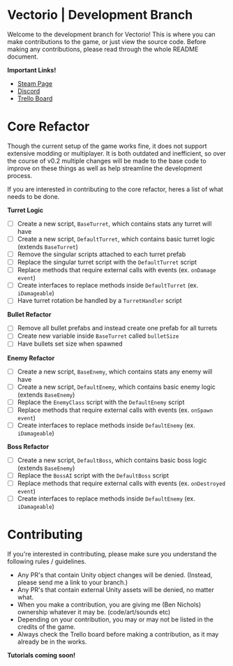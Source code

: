# Vectorio | Development Branch
Welcome to the development branch for Vectorio! This is where you can make contributions to the game, or just view the source code. Before making any contributions, please read through the whole README document.

**Important Links!** 
- [Steam Page](https://store.steampowered.com/app/1462470/Vectorio__Early_Access/)
- [Discord](https://discord.gg/auDgRJqtT9)
- [Trello Board](https://trello.com/b/BfiySKBr/vectorio)

# Core Refactor 
Though the current setup of the game works fine, it does not support extensive modding or multiplayer. It is both outdated and inefficient, so over the course of v0.2 multiple changes will be made to the base code to improve on these things as well as help streamline the development process. 

If you are interested in contributing to the core refactor, heres a list of what needs to be done.

**Turret Logic**
- [ ] Create a new script, `BaseTurret`, which contains stats any turret will have
- [ ] Create a new script, `DefaultTurret`, which contains basic turret logic (extends `BaseTurret`)
- [ ] Remove the singular scripts attached to each turret prefab
- [ ] Replace the singular turret script with the `DefaultTurret` script
- [ ] Replace methods that require external calls with events (ex. `onDamage event`)
- [ ] Create interfaces to replace methods inside `DefaultTurret` (ex. `iDamageable`)
- [ ] Have turret rotation be handled by a `TurretHandler` script

**Bullet Refactor**
- [ ] Remove all bullet prefabs and instead create one prefab for all turrets
- [ ] Create new variable inside `BaseTurret` called `bulletSize` 
- [ ] Have bullets set size when spawned 

**Enemy Refactor**
- [ ] Create a new script, `BaseEnemy`, which contains stats any enemy will have
- [ ] Create a new script, `DefaultEnemy`, which contains basic enemy logic (extends `BaseEnemy`)
- [ ] Replace the `EnemyClass` script with the `DefaultEnemy` script
- [ ] Replace methods that require external calls with events (ex. `onSpawn event`)
- [ ] Create interfaces to replace methods inside `DefaultEnemy` (ex. `iDamageable`)

**Boss Refactor**
- [ ] Create a new script, `DefaultBoss`, which contains basic boss logic (extends `BaseEnemy`)
- [ ] Replace the `BossAI` script with the `DefaultBoss` script
- [ ] Replace methods that require external calls with events (ex. `onDestroyed event`)
- [ ] Create interfaces to replace methods inside `DefaultEnemy` (ex. `iDamageable`)

# Contributing
If you're interested in contributing, please make sure you understand the following rules / guidelines.

- Any PR's that contain Unity object changes will be denied. (Instead, please send me a link to your branch.)
- Any PR's that contain external Unity assets will be denied, no matter what. 
- When you make a contribution, you are giving me (Ben Nichols) ownership whatever it may be. (code/art/sounds etc)
- Depending on your contribution, you may or may not be listed in the credits of the game.
- Always check the Trello board before making a contribution, as it may already be in the works. 

**Tutorials coming soon!**

